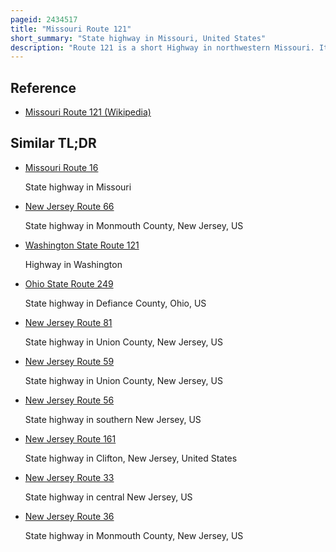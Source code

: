```yaml
---
pageid: 2434517
title: "Missouri Route 121"
short_summary: "State highway in Missouri, United States"
description: "Route 121 is a short Highway in northwestern Missouri. It begins at U. S. Route 69 starts South of Cameron where it goes east. The Road crosses a County Route and crosses two Streams. The Route ends at the Entrance of Wallace State Park where the Road is eventually converted into Route Hh after the Intersection. The Route was opened around 1936 serving as the Connector between us 69 and the State Park. The Road Cost $ 18,000 to build in 1935, and it allowed federal Construction to begin at the Park."
---
```


## Reference

- [Missouri Route 121 (Wikipedia)](https://en.wikipedia.org/?curid=2434517)

## Similar TL;DR

- [Missouri Route 16](/tldr/en/missouri-route-16)

  State highway in Missouri

- [New Jersey Route 66](/tldr/en/new-jersey-route-66)

  State highway in Monmouth County, New Jersey, US

- [Washington State Route 121](/tldr/en/washington-state-route-121)

  Highway in Washington

- [Ohio State Route 249](/tldr/en/ohio-state-route-249)

  State highway in Defiance County, Ohio, US

- [New Jersey Route 81](/tldr/en/new-jersey-route-81)

  State highway in Union County, New Jersey, US

- [New Jersey Route 59](/tldr/en/new-jersey-route-59)

  State highway in Union County, New Jersey, US

- [New Jersey Route 56](/tldr/en/new-jersey-route-56)

  State highway in southern New Jersey, US

- [New Jersey Route 161](/tldr/en/new-jersey-route-161)

  State highway in Clifton, New Jersey, United States

- [New Jersey Route 33](/tldr/en/new-jersey-route-33)

  State highway in central New Jersey, US

- [New Jersey Route 36](/tldr/en/new-jersey-route-36)

  State highway in Monmouth County, New Jersey, US
